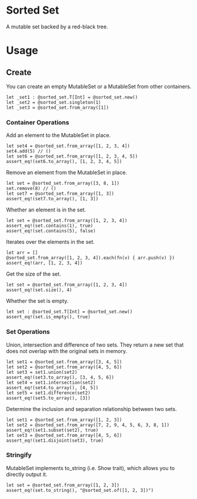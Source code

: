 # Sorted Set

A mutable set backed by a red-black tree.

# Usage

## Create

You can create an empty MutableSet or a MutableSet from other containers.

```moonbit
let _set1 : @sorted_set.T[Int] = @sorted_set.new()
let _set2 = @sorted_set.singleton(1)
let _set3 = @sorted_set.from_array([1])
```
### Container Operations

Add an element to the MutableSet in place.

```moonbit
let set4 = @sorted_set.from_array([1, 2, 3, 4])
set4.add(5) // ()
let set6 = @sorted_set.from_array([1, 2, 3, 4, 5])
assert_eq!(set6.to_array(), [1, 2, 3, 4, 5])
```

Remove an element from the MutableSet in place.

```moonbit
let set = @sorted_set.from_array([3, 8, 1]) 
set.remove(8) // () 
let set7 = @sorted_set.from_array([1, 3])
assert_eq!(set7.to_array(), [1, 3])
```

Whether an element is in the set.

```moonbit
let set = @sorted_set.from_array([1, 2, 3, 4])
assert_eq!(set.contains(1), true)
assert_eq!(set.contains(5), false)
```

Iterates over the elements in the set.

```moonbit
let arr = []
@sorted_set.from_array([1, 2, 3, 4]).each(fn(v) { arr.push(v) })
assert_eq!(arr, [1, 2, 3, 4])
```

Get the size of the set.

```moonbit
let set = @sorted_set.from_array([1, 2, 3, 4])
assert_eq!(set.size(), 4)
```

Whether the set is empty.

```moonbit
let set : @sorted_set.T[Int] = @sorted_set.new()
assert_eq!(set.is_empty(), true)
```

### Set Operations

Union, intersection and difference of two sets. They return a new set that does not overlap with the original sets in memory.

```moonbit
let set1 = @sorted_set.from_array([3, 4, 5])
let set2 = @sorted_set.from_array([4, 5, 6])
let set3 = set1.union(set2)
assert_eq!(set3.to_array(), [3, 4, 5, 6])
let set4 = set1.intersection(set2)
assert_eq!(set4.to_array(), [4, 5])
let set5 = set1.difference(set2)
assert_eq!(set5.to_array(), [3])
```

Determine the inclusion and separation relationship between two sets.

```moonbit
let set1 = @sorted_set.from_array([1, 2, 3])
let set2 = @sorted_set.from_array([7, 2, 9, 4, 5, 6, 3, 8, 1])
assert_eq!(set1.subset(set2), true)
let set3 = @sorted_set.from_array([4, 5, 6])
assert_eq!(set1.disjoint(set3), true)
```

### Stringify

MutableSet implements to_string (i.e. Show trait), which allows you to directly output it.

```moonbit
let set = @sorted_set.from_array([1, 2, 3])
assert_eq!(set.to_string(), "@sorted_set.of([1, 2, 3])")
```

